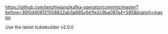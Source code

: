 https://github.com/lanzhiwang/kafka-operator/commits/master?before=36f0d408121508822ab3a895c6e1fe2c9ba097a4+595&branch=master

Use the latest kubebuilder v2.0.0
